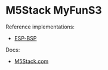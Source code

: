 # M5Stack MyFunS3

Reference implementations:
- [ESP-BSP](https://github.com/espressif/esp-bsp/tree/master/bsp/m5stack_core_s3)

Docs:
- [M5Stack.com](https://docs.m5stack.com/en/core/MyFunS3)
